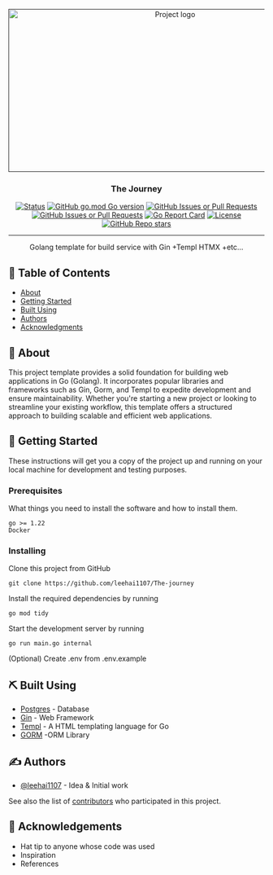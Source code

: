<p align="center">
  <a href="" rel="noopener">
 <img width=640px height=320px src="https://i.imgur.com/AXprFDM.png" alt="Project logo"></a>
</p>

<h3 align="center">The Journey</h3>

<div align="center">

[![Status](https://img.shields.io/badge/status-active-success.svg)]()
[![GitHub go.mod Go version](https://img.shields.io/github/go-mod/go-version/leehai1107/The-journey)]()
[![GitHub Issues or Pull Requests](https://img.shields.io/github/issues/leehai1107/The-journey)](https://github.com/leehai1107/The-journey/issues)
[![GitHub Issues or Pull Requests](https://img.shields.io/github/issues-pr/leehai1107/The-journey)](https://github.com/leehai1107/The-journey/pulls)
[![Go Report Card](https://goreportcard.com/badge/github.com/leehai1107/The-journey)](https://goreportcard.com/report/github.com/leehai1107/The-journey)
[![License](https://img.shields.io/badge/license-MIT-blue.svg)](/LICENSE)
[![GitHub Repo stars](https://img.shields.io/github/stars/leehai1107/The-journey)](https://github.com/leehai1107/The-journey/stargazers)

</div>

---

<p align="center"> Golang template for build service with Gin +Templ HTMX +etc...
    <br> 
</p>

## 📝 Table of Contents

- [About](#about)
- [Getting Started](#getting_started)
- [Built Using](#built_using)
- [Authors](#authors)
- [Acknowledgments](#acknowledgement)

## 👀 About <a name = "about"></a>

This project template provides a solid foundation for building web applications in Go (Golang). It incorporates popular libraries and frameworks such as Gin, Gorm, and Templ to expedite development and ensure maintainability. Whether you're starting a new project or looking to streamline your existing workflow, this template offers a structured approach to building scalable and efficient web applications.

## 🏁 Getting Started <a name = "getting_started"></a>

These instructions will get you a copy of the project up and running on your local machine for development and testing purposes.

### Prerequisites

What things you need to install the software and how to install them.

```
go >= 1.22
Docker
```

### Installing

Clone this project from GitHub

```
git clone https://github.com/leehai1107/The-journey
```

Install the required dependencies by running

```
go mod tidy
```

Start the development server by running

```
go run main.go internal
```

(Optional) Create .env from .env.example

## ⛏️ Built Using <a name = "built_using"></a>

- [Postgres](https://www.postgresql.org/) - Database
- [Gin](https://gin-gonic.com/) - Web Framework
- [Templ](https://templ.guide/) - A HTML templating language for Go
- [GORM](https://gorm.io/) -ORM Library

## ✍️ Authors <a name = "authors"></a>

- [@leehai1107](https://github.com/leehai1107) - Idea & Initial work

See also the list of [contributors](https://github.com/leehai1107/The-journey/contributors) who participated in this project.

## 🎉 Acknowledgements <a name = "acknowledgement"></a>

- Hat tip to anyone whose code was used
- Inspiration
- References
